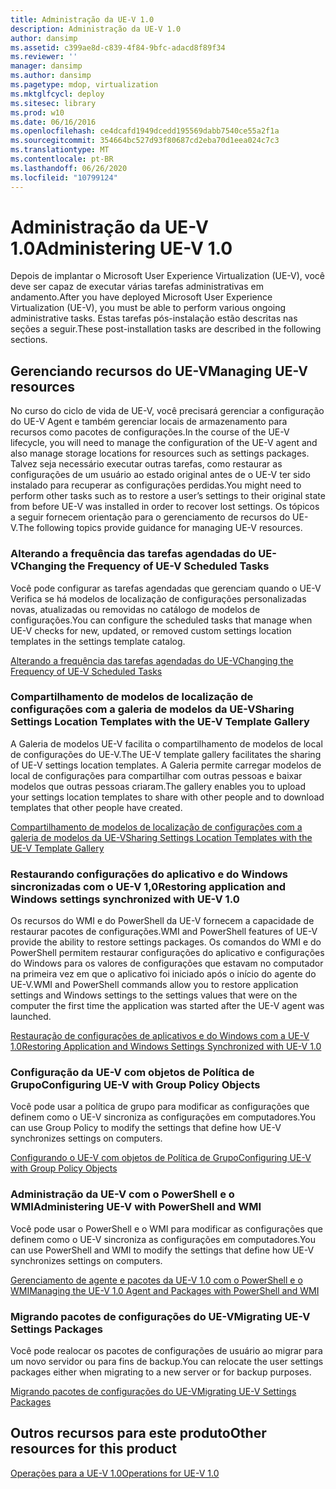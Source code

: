 ```yaml
---
title: Administração da UE-V 1.0
description: Administração da UE-V 1.0
author: dansimp
ms.assetid: c399ae8d-c839-4f84-9bfc-adacd8f89f34
ms.reviewer: ''
manager: dansimp
ms.author: dansimp
ms.pagetype: mdop, virtualization
ms.mktglfcycl: deploy
ms.sitesec: library
ms.prod: w10
ms.date: 06/16/2016
ms.openlocfilehash: ce4dcafd1949dcedd195569dabb7540ce55a2f1a
ms.sourcegitcommit: 354664bc527d93f80687cd2eba70d1eea024c7c3
ms.translationtype: MT
ms.contentlocale: pt-BR
ms.lasthandoff: 06/26/2020
ms.locfileid: "10799124"
---
```

# <span data-ttu-id="7d903-103">Administração da UE-V 1.0</span><span class="sxs-lookup"><span data-stu-id="7d903-103">Administering UE-V 1.0</span></span>


<span data-ttu-id="7d903-104">Depois de implantar o Microsoft User Experience Virtualization (UE-V), você deve ser capaz de executar várias tarefas administrativas em andamento.</span><span class="sxs-lookup"><span data-stu-id="7d903-104">After you have deployed Microsoft User Experience Virtualization (UE-V), you must be able to perform various ongoing administrative tasks.</span></span> <span data-ttu-id="7d903-105">Estas tarefas pós-instalação estão descritas nas seções a seguir.</span><span class="sxs-lookup"><span data-stu-id="7d903-105">These post-installation tasks are described in the following sections.</span></span>

## <span data-ttu-id="7d903-106">Gerenciando recursos do UE-V</span><span class="sxs-lookup"><span data-stu-id="7d903-106">Managing UE-V resources</span></span>


<span data-ttu-id="7d903-107">No curso do ciclo de vida de UE-V, você precisará gerenciar a configuração do UE-V Agent e também gerenciar locais de armazenamento para recursos como pacotes de configurações.</span><span class="sxs-lookup"><span data-stu-id="7d903-107">In the course of the UE-V lifecycle, you will need to manage the configuration of the UE-V agent and also manage storage locations for resources such as settings packages.</span></span> <span data-ttu-id="7d903-108">Talvez seja necessário executar outras tarefas, como restaurar as configurações de um usuário ao estado original antes de o UE-V ter sido instalado para recuperar as configurações perdidas.</span><span class="sxs-lookup"><span data-stu-id="7d903-108">You might need to perform other tasks such as to restore a user’s settings to their original state from before UE-V was installed in order to recover lost settings.</span></span> <span data-ttu-id="7d903-109">Os tópicos a seguir fornecem orientação para o gerenciamento de recursos do UE-V.</span><span class="sxs-lookup"><span data-stu-id="7d903-109">The following topics provide guidance for managing UE-V resources.</span></span>

### <span data-ttu-id="7d903-110">Alterando a frequência das tarefas agendadas do UE-V</span><span class="sxs-lookup"><span data-stu-id="7d903-110">Changing the Frequency of UE-V Scheduled Tasks</span></span>

<span data-ttu-id="7d903-111">Você pode configurar as tarefas agendadas que gerenciam quando o UE-V Verifica se há modelos de localização de configurações personalizadas novas, atualizadas ou removidas no catálogo de modelos de configurações.</span><span class="sxs-lookup"><span data-stu-id="7d903-111">You can configure the scheduled tasks that manage when UE-V checks for new, updated, or removed custom settings location templates in the settings template catalog.</span></span>

[<span data-ttu-id="7d903-112">Alterando a frequência das tarefas agendadas do UE-V</span><span class="sxs-lookup"><span data-stu-id="7d903-112">Changing the Frequency of UE-V Scheduled Tasks</span></span>](changing-the-frequency-of-ue-v-scheduled-tasks.md)

### <a href="" id="sharing-settings-location-templates-with-the-ue-v-template-gallery-"></a><span data-ttu-id="7d903-113">Compartilhamento de modelos de localização de configurações com a galeria de modelos da UE-V</span><span class="sxs-lookup"><span data-stu-id="7d903-113">Sharing Settings Location Templates with the UE-V Template Gallery</span></span>

<span data-ttu-id="7d903-114">A Galeria de modelos UE-V facilita o compartilhamento de modelos de local de configurações do UE-V.</span><span class="sxs-lookup"><span data-stu-id="7d903-114">The UE-V template gallery facilitates the sharing of UE-V settings location templates.</span></span> <span data-ttu-id="7d903-115">A Galeria permite carregar modelos de local de configurações para compartilhar com outras pessoas e baixar modelos que outras pessoas criaram.</span><span class="sxs-lookup"><span data-stu-id="7d903-115">The gallery enables you to upload your settings location templates to share with other people and to download templates that other people have created.</span></span>

[<span data-ttu-id="7d903-116">Compartilhamento de modelos de localização de configurações com a galeria de modelos da UE-V</span><span class="sxs-lookup"><span data-stu-id="7d903-116">Sharing Settings Location Templates with the UE-V Template Gallery</span></span>](sharing-settings-location-templates-with-the-ue-v-template-gallery.md)

### <span data-ttu-id="7d903-117">Restaurando configurações do aplicativo e do Windows sincronizadas com o UE-V 1,0</span><span class="sxs-lookup"><span data-stu-id="7d903-117">Restoring application and Windows settings synchronized with UE-V 1.0</span></span>

<span data-ttu-id="7d903-118">Os recursos do WMI e do PowerShell da UE-V fornecem a capacidade de restaurar pacotes de configurações.</span><span class="sxs-lookup"><span data-stu-id="7d903-118">WMI and PowerShell features of UE-V provide the ability to restore settings packages.</span></span> <span data-ttu-id="7d903-119">Os comandos do WMI e do PowerShell permitem restaurar configurações do aplicativo e configurações do Windows para os valores de configurações que estavam no computador na primeira vez em que o aplicativo foi iniciado após o início do agente do UE-V.</span><span class="sxs-lookup"><span data-stu-id="7d903-119">WMI and PowerShell commands allow you to restore application settings and Windows settings to the settings values that were on the computer the first time the application was started after the UE-V agent was launched.</span></span>

[<span data-ttu-id="7d903-120">Restauração de configurações de aplicativos e do Windows com a UE-V 1.0</span><span class="sxs-lookup"><span data-stu-id="7d903-120">Restoring Application and Windows Settings Synchronized with UE-V 1.0</span></span>](restoring-application-and-windows-settings-synchronized-with-ue-v-10.md)

### <span data-ttu-id="7d903-121">Configuração da UE-V com objetos de Política de Grupo</span><span class="sxs-lookup"><span data-stu-id="7d903-121">Configuring UE-V with Group Policy Objects</span></span>

<span data-ttu-id="7d903-122">Você pode usar a política de grupo para modificar as configurações que definem como o UE-V sincroniza as configurações em computadores.</span><span class="sxs-lookup"><span data-stu-id="7d903-122">You can use Group Policy to modify the settings that define how UE-V synchronizes settings on computers.</span></span>

[<span data-ttu-id="7d903-123">Configurando o UE-V com objetos de Política de Grupo</span><span class="sxs-lookup"><span data-stu-id="7d903-123">Configuring UE-V with Group Policy Objects</span></span>](configuring-ue-v-with-group-policy-objects.md)

### <span data-ttu-id="7d903-124">Administração da UE-V com o PowerShell e o WMI</span><span class="sxs-lookup"><span data-stu-id="7d903-124">Administering UE-V with PowerShell and WMI</span></span>

<span data-ttu-id="7d903-125">Você pode usar o PowerShell e o WMI para modificar as configurações que definem como o UE-V sincroniza as configurações em computadores.</span><span class="sxs-lookup"><span data-stu-id="7d903-125">You can use PowerShell and WMI to modify the settings that define how UE-V synchronizes settings on computers.</span></span>

[<span data-ttu-id="7d903-126">Gerenciamento de agente e pacotes da UE-V 1.0 com o PowerShell e o WMI</span><span class="sxs-lookup"><span data-stu-id="7d903-126">Managing the UE-V 1.0 Agent and Packages with PowerShell and WMI</span></span>](managing-the-ue-v-10-agent-and-packages-with-powershell-and-wmi.md)

### <span data-ttu-id="7d903-127">Migrando pacotes de configurações do UE-V</span><span class="sxs-lookup"><span data-stu-id="7d903-127">Migrating UE-V Settings Packages</span></span>

<span data-ttu-id="7d903-128">Você pode realocar os pacotes de configurações de usuário ao migrar para um novo servidor ou para fins de backup.</span><span class="sxs-lookup"><span data-stu-id="7d903-128">You can relocate the user settings packages either when migrating to a new server or for backup purposes.</span></span>

[<span data-ttu-id="7d903-129">Migrando pacotes de configurações do UE-V</span><span class="sxs-lookup"><span data-stu-id="7d903-129">Migrating UE-V Settings Packages</span></span>](migrating-ue-v-settings-packages.md)

## <span data-ttu-id="7d903-130">Outros recursos para este produto</span><span class="sxs-lookup"><span data-stu-id="7d903-130">Other resources for this product</span></span>


[<span data-ttu-id="7d903-131">Operações para a UE-V 1.0</span><span class="sxs-lookup"><span data-stu-id="7d903-131">Operations for UE-V 1.0</span></span>](operations-for-ue-v-10.md)

 

 





